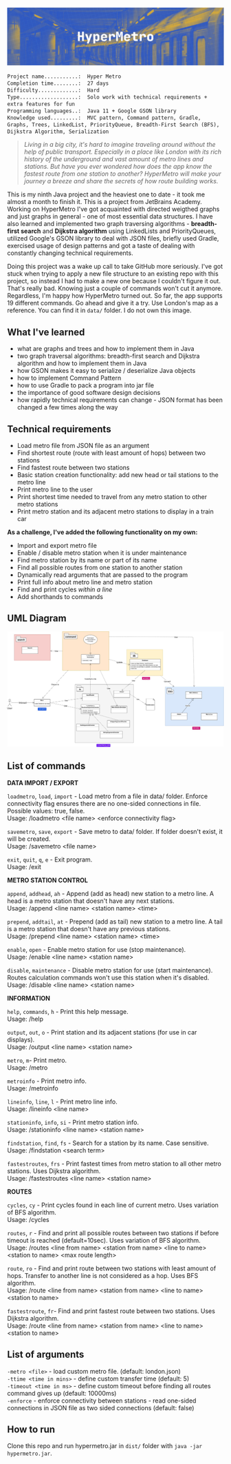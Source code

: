 ![hypermetro application design](./images/hyper-metro-banner.jpg)

```
Project name...........:  Hyper Metro
Completion time........:  27 days
Difficulty.............:  Hard  
Type...................:  Solo work with technical requirements + extra features for fun
Programming languages..:  Java 11 + Google GSON library  
Knowledge used.........:  MVC pattern, Command pattern, Gradle, Graphs, Trees, LinkedList, PriorityQueue, Breadth-First Search (BFS), Dijkstra Algorithm, Serialization
```

  
  
>_Living in a big city, it's hard to imagine traveling around without the help of public transport. Especially in a place like London with its rich history of the underground and vast amount of metro lines and stations. But have you ever wondered how does the app know the fastest route from one station to another? HyperMetro will make your journey a breeze and share the secrets of how route building works._
  
  
						
This is my ninth Java project and the heaviest one to date - it took me almost a month to finish it. This is a project from JetBrains Academy. Working on HyperMetro I've got acquainted with directed weigthed graphs and just graphs in general - one of most essential data structures. I have also learned and implemented two graph traversing algorithms - **breadth-first search** and **Dijkstra algorithm** using LinkedLists and PriorityQueues, utilized Google's GSON library to deal with JSON files, briefly used Gradle, exercised usage of design patterns and got a taste of dealing with constantly changing technical requirements.

Doing this project was a wake up call to take GitHub more seriously. I've got stuck when trying to apply a new file structure to an existing repo with this project, so instead I had to make a new one because I couldn't figure it out. That's really bad. Knowing just a couple of commands won't cut it anymore. Regardless, I'm happy how HyperMetro turned out. So far, the app supports 19 different commands. Go ahead and give it a try. Use London's map as a reference. You can find it in `data/` folder. I do not own this image.

## What I've learned ##
- what are graphs and trees and how to implement them in Java
- two graph traversal algorithms: breadth-first search and Dijkstra algorithm and how to implement them in Java
- how GSON makes it easy to serialize / deserialize Java objects
- how to implement Command Pattern
- how to use Gradle to pack a program into jar file
- the importance of good software design decisions
- how rapidly technical requirements can change - JSON format has been changed a few times along the way

## Technical requirements
- Load metro file from JSON file as an argument
- Find shortest route (route with least amount of hops) between two stations
- Find fastest route between two stations
- Basic station creation functionality: add new head or tail stations to the metro line
- Print metro line to the user
- Print shortest time needed to travel from any metro station to other metro stations
- Print metro station and its adjacent metro stations to display in a train car

**As a challenge, I've added the following functionality on my own:**
- Import and export metro file
- Enable / disable metro station when it is under maintenance
- Find metro station by its name or part of its name
- Find all possible routes from one station to another station
- Dynamically read arguments that are passed to the program
- Print full info about metro line and metro station
- Find and print cycles _within a line_
- Add shorthands to commands

## UML Diagram
![hypermetro application design](./images/hyper-metro-diagram.jpg)

## List of commands

**DATA IMPORT / EXPORT**

`loadmetro`, `load`, `import` - Load metro from a file in data/ folder. Enforce connectivity flag ensures there are no one-sided connections in file. Possible values: true, false.  
Usage: /loadmetro \<file name\> \<enforce connectivity flag\>  
  
`savemetro`, `save`, `export` - Save metro to data/ folder. If folder doesn't exist, it will be created.  
Usage: /savemetro \<file name\>  
  
`exit`, `quit`, `q`, `e` - Exit program.  
Usage: /exit

**METRO STATION CONTROL**

`append`, `addhead`, `ah` - Append (add as head) new station to a metro line. A head is a metro station that doesn't have any next stations.  
Usage: /append \<line name\> \<station name\> \<time\>

`prepend`, `addtail`, `at` - Prepend (add as tail) new station to a metro line. A tail is a metro station that doesn't have any previous stations.  
Usage: /prepend \<line name\> \<station name\> \<time\>

`enable`, `open` - Enable metro station for use (stop maintenance).  
Usage: /enable \<line name\> \<station name\>

`disable`, `maintenance` - Disable metro station for use (start maintenance). Routes calculation commands won't use this station when it's disabled.  
Usage: /disable \<line name\> \<station name\>

**INFORMATION**

`help`, `commands`, `h` - Print this help message.  
Usage: /help

`output`, `out`, `o` - Print station and its adjacent stations (for use in car displays).  
Usage: /output \<line name\> \<station name\>

`metro`, `m`- Print metro.  
Usage: /metro

`metroinfo` - Print metro info.  
Usage: /metroinfo

`lineinfo`, `line`, `l` - Print metro line info.  
Usage: /lineinfo \<line name\>

`stationinfo`, `info`, `si` - Print metro station info.  
Usage: /stationinfo \<line name\> \<station name\>

`findstation`, `find`, `fs` - Search for a station by its name. Case sensitive.  
Usage: /findstation \<search term\>

`fastestroutes`, `frs` - Print fastest times from metro station to all other metro stations. Uses Dijkstra algorithm.  
Usage: /fastestroutes \<line name\> \<station name\>

**ROUTES**

`cycles`, `cy` - Print cycles found in each line of current metro. Uses variation of BFS algorithm.  
Usage: /cycles

`routes`, `r` - Find and print all possible routes between two stations if before timeout is reached (default=10sec). Uses variation of BFS algorithm.  
Usage: /routes \<line from name\> \<station from name\> \<line to name\> \<station to name\> \<max route length\>

`route`, `ro` - Find and print route between two stations with least amount of hops. Transfer to another line is not considered as a hop. Uses BFS algorithm.  
Usage: /route \<line from name\> \<station from name\> \<line to name\> \<station to name\>

`fastestroute`, `fr`- Find and print fastest route between two stations. Uses Dijkstra algorithm.  
Usage: /route \<line from name\> \<station from name\> \<line to name\> \<station to name\>

## List of arguments
`-metro <file>` - load custom metro file. (default: london.json)  
`-ttime <time in mins>` - define custom transfer time (default: 5)  
`-timeout <time in ms>` - define custom timeout before finding all routes command gives up (default: 10000ms)  
`-enforce` - enforce connectivity between stations - read one-sided connections in JSON file as two sided connections (default: false)    

## How to run
Clone this repo and run hypermetro.jar in `dist/` folder with `java -jar hypermetro.jar`.
